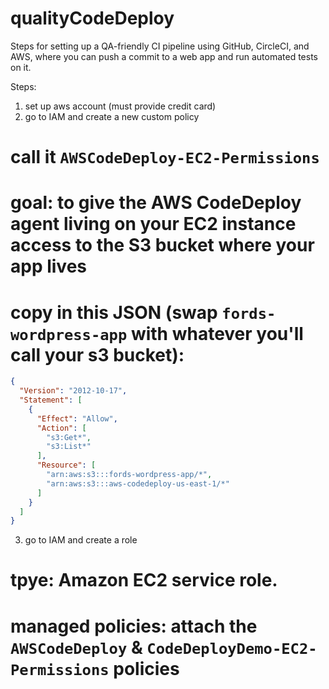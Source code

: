 # qualityCodeDeploy
Steps for setting up a QA-friendly CI pipeline using GitHub, CircleCI, and AWS, where you can push a commit to a web app and run automated tests on it.

Steps:
1. set up aws account (must provide credit card)
2. go to IAM and create a new custom policy
  # call it `AWSCodeDeploy-EC2-Permissions`
  # goal: to give the AWS CodeDeploy agent living on your EC2 instance access to the S3 bucket where your app lives
  # copy in this JSON (swap `fords-wordpress-app` with whatever you'll call your s3 bucket):
```json
{
  "Version": "2012-10-17",
  "Statement": [
    {
      "Effect": "Allow",
      "Action": [
        "s3:Get*",
        "s3:List*"
      ],
      "Resource": [
        "arn:aws:s3:::fords-wordpress-app/*",
        "arn:aws:s3:::aws-codedeploy-us-east-1/*"
      ]
    }
  ]
}
```
3. go to IAM and create a role
  # tpye: Amazon EC2 service role.
  # managed policies: attach the `AWSCodeDeploy` & `CodeDeployDemo-EC2-Permissions` policies

